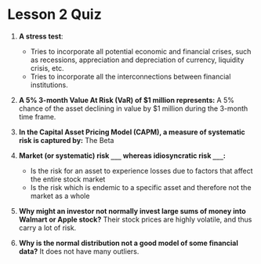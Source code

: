 # Lesson 2 Quiz

1. **A stress test**:

   - Tries to incorporate all potential economic and financial crises, such as recessions, appreciation and depreciation of currency, liquidity crisis, etc.
   - Tries to incorporate all the interconnections between financial institutions.

2. **A 5% 3-month Value At Risk (VaR) of \$1 million represents:** A 5% chance of the asset declining in value by \$1 million during the 3-month time frame.

3. **In the Capital Asset Pricing Model (CAPM), a measure of systematic risk is captured by:** The Beta

4. **Market (or systematic) risk `___` whereas idiosyncratic risk `___`:**

   - Is the risk for an asset to experience losses due to factors that affect the entire stock market
   - Is the risk which is endemic to a specific asset and therefore not the market as a whole

5. **Why might an investor not normally invest large sums of money into Walmart or Apple stock?** Their stock prices are highly volatile, and thus carry a lot of risk.

6. **Why is the normal distribution not a good model of some financial data?** It does not have many outliers.
